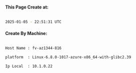 
   
#### This Page Create at:

```bash

2025-01-05 - 22:51:31 UTC

```

#### Create By Machine:

```bash

Host Name : fv-az1344-816

platform  : Linux-6.8.0-1017-azure-x86_64-with-glibc2.39

Ip Local  : 10.1.0.22

```

